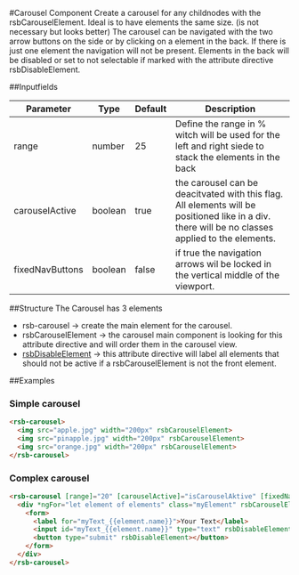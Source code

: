 #Carousel Component
Create a carousel for any childnodes with the rsbCarouselElement. Ideal is to have elements the same size. (is not necessary but looks better)
The carousel can be navigated with the two arrow buttons on the side or by clicking on a element in the back.
If there is just one element the navigation will not be present.
Elements in the back will be disabled or set to not selectable if marked with the attribute directive rsbDisableElement.

##Inputfields

| Parameter       | Type    | Default | Description                                                                                                                                       |
|-----------------|---------|---------|---------------------------------------------------------------------------------------------------------------------------------------------------|
| range           | number  | 25      | Define the range in % witch will be used for the left and right siede to stack the elements in the back                                           |
| carouselActive  | boolean | true    | the carousel can be deacitvated with this flag. All elements will be positioned like in a div. there will be no classes applied to the elements.  |
| fixedNavButtons | boolean | false   | if true the navigation arrows wil be locked in the vertical middle of the viewport.                                                               |

##Structure
The Carousel has 3 elements
* rsb-carousel -> create the main element for the carousel.
* rsbCarouselElement -> the carousel main component is looking for this attribute directive and will order them in the carousel view.
* [rsbDisableElement](../disable-element) -> this attribute directive will label all elements that should not be active if a rsbCarouselElement is not the front element.


##Examples
### Simple carousel
```html
<rsb-carousel>
  <img src="apple.jpg" width="200px" rsbCarouselElement>
  <img src="pinapple.jpg" width="200px" rsbCarouselElement>
  <img src="orange.jpg" width="200px" rsbCarouselElement>
</rsb-carousel>
```

### Complex carousel
```html
<rsb-carousel [range]="20" [carouselActive]="isCarouselAktive" [fixedNavButtons]="true">
  <div *ngFor="let element of elements" class="myElement" rsbCarouselElement>
    <form>
      <label for="myText_{{element.name}}">Your Text</label>
      <input id="myText_{{element.name}}" type="text" rsbDisableElement>
      <button type="submit" rsbDisableElement></button>
    </form>
  </div>
</rsb-carousel>
```





